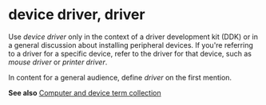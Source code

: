 # device driver, driver

Use *device driver* only in the context of a driver development kit (DDK) or in a general discussion about installing peripheral devices. If you're referring to a driver for a specific device, refer to the driver for that device, such as *mouse driver* or *printer driver*.

In content for a general audience, define *driver* on the first mention.

**See also** [Computer and device term collection](../term-collections/computer-device-terms.md)
